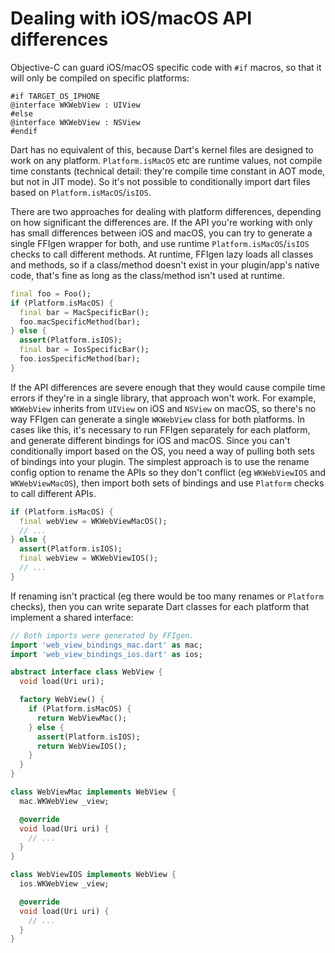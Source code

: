 # Dealing with iOS/macOS API differences

Objective-C can guard iOS/macOS specific code with `#if` macros, so that it
will only be compiled on specific platforms:

```obj-c
#if TARGET_OS_IPHONE
@interface WKWebView : UIView
#else
@interface WKWebView : NSView
#endif
```

Dart has no equivalent of this, because Dart's kernel files are designed to
work on any platform. `Platform.isMacOS` etc are runtime values, not compile
time constants (technical detail: they're compile time constant in AOT mode,
but not in JIT mode). So it's not possible to conditionally import dart files
based on `Platform.isMacOS`/`isIOS`.

There are two approaches for dealing with platform differences, depending
on how significant the differences are. If the API you're working with only
has small differences between iOS and macOS, you can try to generate a
single FFIgen wrapper for both, and use runtime `Platform.isMacOS`/`isIOS`
checks to call different methods. At runtime, FFIgen lazy loads all classes
and methods, so if a class/method doesn't exist in your plugin/app's native
code, that's fine as long as the class/method isn't used at runtime.

```dart
final foo = Foo();
if (Platform.isMacOS) {
  final bar = MacSpecificBar();
  foo.macSpecificMethod(bar);
} else {
  assert(Platform.isIOS);
  final bar = IosSpecificBar();
  foo.iosSpecificMethod(bar);
}
```

If the API differences are severe enough that they would cause compile time
errors if they're in a single library, that approach won't work. For example,
`WKWebView` inherits from `UIView` on iOS and `NSView` on macOS, so there's
no way FFIgen can generate a single `WKWebView` class for both platforms.
In cases like this, it's necessary to run FFIgen separately for each
platform, and generate different bindings for iOS and macOS. Since you can't
conditionally import based on the OS, you need a way of pulling both sets
of bindings into your plugin. The simplest approach is to use the rename
config option to rename the APIs so they don't conflict (eg `WKWebViewIOS`
and `WKWebViewMacOS`), then import both sets of bindings and use `Platform`
checks to call different APIs.

```dart
if (Platform.isMacOS) {
  final webView = WKWebViewMacOS();
  // ...
} else {
  assert(Platform.isIOS);
  final webView = WKWebViewIOS();
  // ...
}
```

If renaming isn't practical (eg there would be too many renames or `Platform`
checks), then you can write separate Dart classes for each platform that
implement a shared interface:

```dart
// Both imports were generated by FFIgen.
import 'web_view_bindings_mac.dart' as mac;
import 'web_view_bindings_ios.dart' as ios;

abstract interface class WebView {
  void load(Uri uri);

  factory WebView() {
    if (Platform.isMacOS) {
      return WebViewMac();
    } else {
      assert(Platform.isIOS);
      return WebViewIOS();
    }
  }
}

class WebViewMac implements WebView {
  mac.WKWebView _view;

  @override
  void load(Uri uri) {
    // ...
  }
}

class WebViewIOS implements WebView {
  ios.WKWebView _view;

  @override
  void load(Uri uri) {
    // ...
  }
}
```
